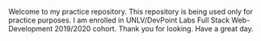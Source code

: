 Welcome to my practice repository.
This repository is being used only for practice purposes.
I am enrolled in UNLV/DevPoint Labs Full Stack Web-Development 2019/2020 cohort.
Thank you for looking.
Have a great day. 
